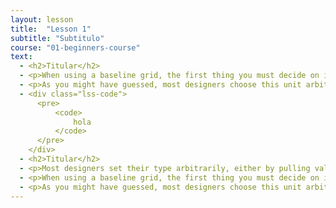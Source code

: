 ```yaml
---
layout: lesson
title:  "Lesson 1"
subtitle: "Subtitulo"
course: "01-beginners-course"
text:
  - <h2>Titular</h2>
  - <p>When using a baseline grid, the first thing you must decide on is your baseline grid unit. You’ll commonly see baseline grid values of something like 20px, but where does a value like that come from?</p>
  - <p>As you might have guessed, most designers choose this unit arbitrarily. The problem with this approach is that the resulting baseline grid unit is not directly related to the primary font size, which is the most fundamental design element on the page.</p>
  - <div class="lss-code">
      <pre>
          <code>
              hola
          </code>
      </pre>
    </div>
  - <h2>Titular</h2>
  - <p>Most designers set their type arbitrarily, either by pulling values out of the sky or by adhering to a baseline grid. The former case isn’t - worth discussing here, but the latter requires a closer look.</p>
  - <p>When using a baseline grid, the first thing you must decide on is your baseline grid unit. You’ll commonly see baseline grid values of something like 20px, but where does a value like that come from?</p>
  - <p>As you might have guessed, most designers choose this unit arbitrarily. The problem with this approach is that the resulting baseline grid unit is not directly related to the primary font size, which is the most fundamental design element on the page.</p>
---
```



